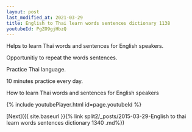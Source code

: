 ```yaml
---
layout: post
last_modified_at: 2021-03-29
title: English to Thai learn words sentences dictionary 1138 
youtubeId: PgZO9gjHbzQ
---
```

 
 
Helps to learn Thai words and sentences for English speakers.

Opportunitiy to repeat the words sentences. 

Practice Thai language. 
 
10 minutes practice every day. 
 
How to learn Thai words and sentences for English speakers 
 
{% include youtubePlayer.html id=page.youtubeId %}
 
 
[Next]({{ site.baseurl }}{% link  split2/_posts/2015-03-29-English to thai learn words sentences dictionary 1340 .md%})
 
